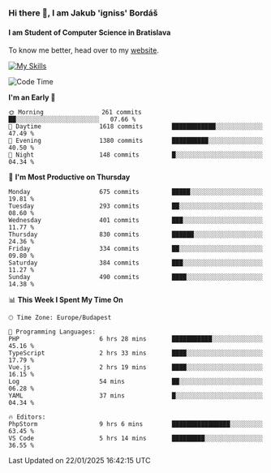 ### Hi there 👋, I am Jakub 'igniss' Bordáš

#### I am Student of Computer Science in Bratislava
To know me better, head over to my [website](https://bordas.sk).

[![My Skills](https://skillicons.dev/icons?i=js,typescript,html,css,figma,svelte,vue,next,postgresql,nest,express,nodejs)](https://bordas.sk)


<!--START_SECTION:waka-->
![Code Time](http://img.shields.io/badge/Code%20Time-1%2C648%20hrs%2034%20mins-blue)

**I'm an Early 🐤** 

```text
🌞 Morning                261 commits         ██░░░░░░░░░░░░░░░░░░░░░░░   07.66 % 
🌆 Daytime                1618 commits        ████████████░░░░░░░░░░░░░   47.49 % 
🌃 Evening                1380 commits        ██████████░░░░░░░░░░░░░░░   40.50 % 
🌙 Night                  148 commits         █░░░░░░░░░░░░░░░░░░░░░░░░   04.34 % 
```
📅 **I'm Most Productive on Thursday** 

```text
Monday                   675 commits         █████░░░░░░░░░░░░░░░░░░░░   19.81 % 
Tuesday                  293 commits         ██░░░░░░░░░░░░░░░░░░░░░░░   08.60 % 
Wednesday                401 commits         ███░░░░░░░░░░░░░░░░░░░░░░   11.77 % 
Thursday                 830 commits         ██████░░░░░░░░░░░░░░░░░░░   24.36 % 
Friday                   334 commits         ██░░░░░░░░░░░░░░░░░░░░░░░   09.80 % 
Saturday                 384 commits         ███░░░░░░░░░░░░░░░░░░░░░░   11.27 % 
Sunday                   490 commits         ████░░░░░░░░░░░░░░░░░░░░░   14.38 % 
```


📊 **This Week I Spent My Time On** 

```text
🕑︎ Time Zone: Europe/Budapest

💬 Programming Languages: 
PHP                      6 hrs 28 mins       ███████████░░░░░░░░░░░░░░   45.16 % 
TypeScript               2 hrs 33 mins       ████░░░░░░░░░░░░░░░░░░░░░   17.79 % 
Vue.js                   2 hrs 19 mins       ████░░░░░░░░░░░░░░░░░░░░░   16.15 % 
Log                      54 mins             ██░░░░░░░░░░░░░░░░░░░░░░░   06.28 % 
YAML                     37 mins             █░░░░░░░░░░░░░░░░░░░░░░░░   04.34 % 

🔥 Editors: 
PhpStorm                 9 hrs 6 mins        ████████████████░░░░░░░░░   63.45 % 
VS Code                  5 hrs 14 mins       █████████░░░░░░░░░░░░░░░░   36.55 % 
```


 Last Updated on 22/01/2025 16:42:15 UTC
<!--END_SECTION:waka-->
